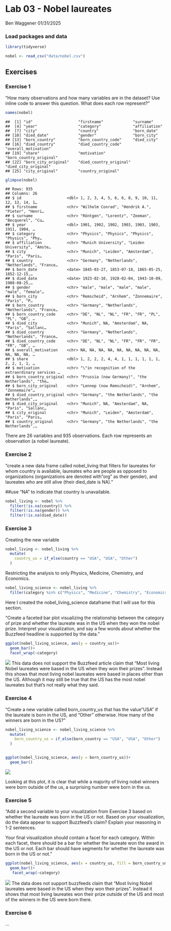 Lab 03 - Nobel laureates
================
Ben Waggener
01/31/2025

### Load packages and data

``` r
library(tidyverse) 
```

``` r
nobel <- read_csv("data/nobel.csv")
```

## Exercises

### Exercise 1

“How many observations and how many variables are in the dataset? Use
inline code to answer this question. What does each row represent?”

``` r
names(nobel)
```

    ##  [1] "id"                    "firstname"             "surname"              
    ##  [4] "year"                  "category"              "affiliation"          
    ##  [7] "city"                  "country"               "born_date"            
    ## [10] "died_date"             "gender"                "born_city"            
    ## [13] "born_country"          "born_country_code"     "died_city"            
    ## [16] "died_country"          "died_country_code"     "overall_motivation"   
    ## [19] "share"                 "motivation"            "born_country_original"
    ## [22] "born_city_original"    "died_country_original" "died_city_original"   
    ## [25] "city_original"         "country_original"

``` r
glimpse(nobel)
```

    ## Rows: 935
    ## Columns: 26
    ## $ id                    <dbl> 1, 2, 3, 4, 5, 6, 6, 8, 9, 10, 11, 12, 13, 14, 1…
    ## $ firstname             <chr> "Wilhelm Conrad", "Hendrik A.", "Pieter", "Henri…
    ## $ surname               <chr> "Röntgen", "Lorentz", "Zeeman", "Becquerel", "Cu…
    ## $ year                  <dbl> 1901, 1902, 1902, 1903, 1903, 1903, 1911, 1904, …
    ## $ category              <chr> "Physics", "Physics", "Physics", "Physics", "Phy…
    ## $ affiliation           <chr> "Munich University", "Leiden University", "Amste…
    ## $ city                  <chr> "Munich", "Leiden", "Amsterdam", "Paris", "Paris…
    ## $ country               <chr> "Germany", "Netherlands", "Netherlands", "France…
    ## $ born_date             <date> 1845-03-27, 1853-07-18, 1865-05-25, 1852-12-15,…
    ## $ died_date             <date> 1923-02-10, 1928-02-04, 1943-10-09, 1908-08-25,…
    ## $ gender                <chr> "male", "male", "male", "male", "male", "female"…
    ## $ born_city             <chr> "Remscheid", "Arnhem", "Zonnemaire", "Paris", "P…
    ## $ born_country          <chr> "Germany", "Netherlands", "Netherlands", "France…
    ## $ born_country_code     <chr> "DE", "NL", "NL", "FR", "FR", "PL", "PL", "GB", …
    ## $ died_city             <chr> "Munich", NA, "Amsterdam", NA, "Paris", "Sallanc…
    ## $ died_country          <chr> "Germany", "Netherlands", "Netherlands", "France…
    ## $ died_country_code     <chr> "DE", "NL", "NL", "FR", "FR", "FR", "FR", "GB", …
    ## $ overall_motivation    <chr> NA, NA, NA, NA, NA, NA, NA, NA, NA, NA, NA, NA, …
    ## $ share                 <dbl> 1, 2, 2, 2, 4, 4, 1, 1, 1, 1, 1, 1, 2, 2, 1, 1, …
    ## $ motivation            <chr> "\"in recognition of the extraordinary services …
    ## $ born_country_original <chr> "Prussia (now Germany)", "the Netherlands", "the…
    ## $ born_city_original    <chr> "Lennep (now Remscheid)", "Arnhem", "Zonnemaire"…
    ## $ died_country_original <chr> "Germany", "the Netherlands", "the Netherlands",…
    ## $ died_city_original    <chr> "Munich", NA, "Amsterdam", NA, "Paris", "Sallanc…
    ## $ city_original         <chr> "Munich", "Leiden", "Amsterdam", "Paris", "Paris…
    ## $ country_original      <chr> "Germany", "the Netherlands", "the Netherlands",…

There are 26 variables and 935 observations. Each row represents an
observation (a nobel laureate).

### Exercise 2

“create a new data frame called nobel_living that filters for laureates
for whom country is available, laureates who are people as opposed to
organizations (organizations are denoted with”org” as their gender), and
laureates who are still alive (their died_date is NA).”

\##use “NA” to indicate that country is unavailable.

``` r
nobel_living <- nobel %>%
  filter(!is.na(country)) %>%
  filter(!is.na(gender)) %>%
  filter(!is.na(died_date))
```

### Exercise 3

Creating the new variable

``` r
nobel_living <- nobel_living %>%
  mutate(
    country_us = if_else(country == "USA", "USA", "Other")
  )
```

Restricting the analysis to only Physics, Medicine, Chemistry, and
Economics.

``` r
nobel_living_science <- nobel_living %>%
  filter(category %in% c("Physics", "Medicine", "Chemistry", "Economics"))
```

Here I created the nobel_living_science dataframe that I will use for
this section.

“Create a faceted bar plot visualizing the relationship between the
category of prize and whether the laureate was in the US when they won
the nobel prize. Interpret your visualization, and say a few words about
whether the Buzzfeed headline is supported by the data.”

``` r
ggplot(nobel_living_science, aes(y = country_us))+
  geom_bar()+
  facet_wrap(~category)
```

![](lab-03_files/figure-gfm/barplotbycategory-1.png)<!-- --> This data
does not support the Buzzfeed article claim that “Most living Nobel
laureates were based in the US when they won their prizes”. Instead this
shows that most living nobel laureates were based in places other than
the US. Although it may still be true that the US has the most nobel
laureates but that’s not really what they said.

### Exercise 4

“Create a new variable called born_country_us that has the value”USA” if
the laureate is born in the US, and “Other” otherwise. How many of the
winners are born in the US?”

``` r
nobel_living_science <- nobel_living_science %>%
  mutate(
    born_country_us = if_else(born_country == "USA", "USA", "Other")
  )


ggplot(nobel_living_science, aes(y = born_country_us))+
  geom_bar()
```

![](lab-03_files/figure-gfm/newvariable_borninus-1.png)<!-- -->

Looking at this plot, it is clear that while a majority of living nobel
winners were born outside of the us, a surprising number were born in
the us.

### Exercise 5

“Add a second variable to your visualization from Exercise 3 based on
whether the laureate was born in the US or not. Based on your
visualization, do the data appear to support Buzzfeed’s claim? Explain
your reasoning in 1-2 sentences.

Your final visualization should contain a facet for each category.
Within each facet, there should be a bar for whether the laureate won
the award in the US or not. Each bar should have segments for whether
the laureate was born in the US or not.”

``` r
ggplot(nobel_living_science, aes(x = country_us, fill = born_country_us))+
  geom_bar()+
   facet_wrap(~category)
```

![](lab-03_files/figure-gfm/three_withanother%20variable-1.png)<!-- -->
The data does not support buzzfeeds claim that “Most living Nobel
laureates were based in the US when they won their prizes”. Instead it
shows that most living laureates won their prize outside of the US and
most of the winners in the US were born there.

### Exercise 6

…
